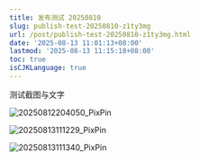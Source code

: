 ```yaml
---
title: 发布测试 20250810
slug: publish-test-20250810-z1ty3mg
url: /post/publish-test-20250810-z1ty3mg.html
date: '2025-08-13 11:01:13+08:00'
lastmod: '2025-08-13 11:15:18+08:00'
toc: true
isCJKLanguage: true
---
```






测试截图与文字 

![20250812204050_PixPin](https://cdn.jsdelivr.net/gh/tabortao/imagebed/2025/20250812204436189.webp)

![20250813111229_PixPin](/images/20250813111229_PixPin-20250813111233-zr2g6vs.jpg)

![20250813111340_PixPin](assets/20250813111340_PixPin-20250813111343-u1nr49c.jpg)
